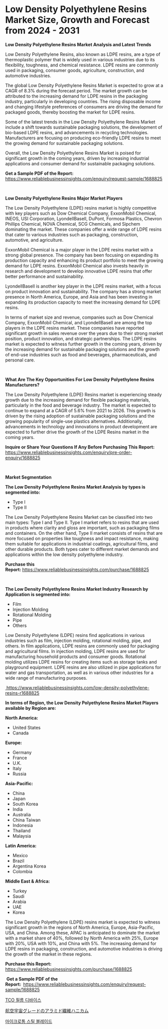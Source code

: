<p><h1>Low Density Polyethylene Resins Market Size, Growth and Forecast from 2024 - 2031</h1></p><p><strong>Low Density Polyethylene Resins Market Analysis and Latest Trends</strong></p>
<p><p>Low Density Polyethylene Resins, also known as LDPE resins, are a type of thermoplastic polymer that is widely used in various industries due to its flexibility, toughness, and chemical resistance. LDPE resins are commonly used in packaging, consumer goods, agriculture, construction, and automotive industries.</p><p>The global Low Density Polyethylene Resins Market is expected to grow at a CAGR of 8.3% during the forecast period. The market growth can be attributed to the increasing demand for LDPE resins in the packaging industry, particularly in developing countries. The rising disposable income and changing lifestyle preferences of consumers are driving the demand for packaged goods, thereby boosting the market for LDPE resins.</p><p>Some of the latest trends in the Low Density Polyethylene Resins Market include a shift towards sustainable packaging solutions, the development of bio-based LDPE resins, and advancements in recycling technologies. Manufacturers are focusing on producing eco-friendly LDPE resins to meet the growing demand for sustainable packaging solutions.</p><p>Overall, the Low Density Polyethylene Resins Market is poised for significant growth in the coming years, driven by increasing industrial applications and consumer demand for sustainable packaging solutions.</p></p>
<p><strong>Get a Sample PDF of the Report:&nbsp;</strong> <a href="https://www.reliablebusinessinsights.com/enquiry/request-sample/1688825">https://www.reliablebusinessinsights.com/enquiry/request-sample/1688825</a></p>
<p>&nbsp;</p>
<p><strong>Low Density Polyethylene Resins Major Market Players</strong></p>
<p><p>The Low Density Polyethylene (LDPE) resins market is highly competitive with key players such as Dow Chemical Company, ExxonMobil Chemical, INEOS, USI Corporation, LyondellBasell, DuPont, Formosa Plastics, Chevron Phillips Chemical, NOVA Chemical, SCG Chemicals, and Sipchem dominating the market. These companies offer a wide range of LDPE resins that cater to various industries such as packaging, construction, automotive, and agriculture.</p><p>ExxonMobil Chemical is a major player in the LDPE resins market with a strong global presence. The company has been focusing on expanding its production capacity and enhancing its product portfolio to meet the growing demand for LDPE resins. ExxonMobil Chemical also invests heavily in research and development to develop innovative LDPE resins that offer better performance and sustainability.</p><p>LyondellBasell is another key player in the LDPE resins market, with a focus on product innovation and sustainability. The company has a strong market presence in North America, Europe, and Asia and has been investing in expanding its production capacity to meet the increasing demand for LDPE resins.</p><p>In terms of market size and revenue, companies such as Dow Chemical Company, ExxonMobil Chemical, and LyondellBasell are among the top players in the LDPE resins market. These companies have reported significant growth in sales revenue over the years due to their strong market position, product innovation, and strategic partnerships. The LDPE resins market is expected to witness further growth in the coming years, driven by the increasing demand for sustainable packaging solutions and the growth of end-use industries such as food and beverages, pharmaceuticals, and personal care.</p></p>
<p>&nbsp;</p>
<p><strong>What Are The Key Opportunities For Low Density Polyethylene Resins Manufacturers?</strong></p>
<p><p>The Low Density Polyethylene (LDPE) Resins market is experiencing steady growth due to the increasing demand for flexible packaging materials, particularly in the food and beverage industry. The market is expected to continue to expand at a CAGR of 5.6% from 2021 to 2026. This growth is driven by the rising adoption of sustainable packaging solutions and the growing popularity of single-use plastics alternatives. Additionally, advancements in technology and innovations in product development are expected to further drive the growth of the LDPE Resins market in the coming years.</p></p>
<p><strong>Inquire or Share Your Questions If Any Before Purchasing This Report:</strong> <a href="https://www.reliablebusinessinsights.com/enquiry/pre-order-enquiry/1688825">https://www.reliablebusinessinsights.com/enquiry/pre-order-enquiry/1688825</a></p>
<p>&nbsp;</p>
<p><strong>Market Segmentation</strong></p>
<p><strong>The Low Density Polyethylene Resins Market Analysis by types is segmented into:</strong></p>
<p><ul><li>Type I</li><li>Type II</li></ul></p>
<p><p>The Low Density Polyethylene Resins Market can be classified into two main types: Type I and Type II. Type I market refers to resins that are used in products where clarity and gloss are important, such as packaging films and containers. On the other hand, Type II market consists of resins that are more focused on properties like toughness and impact resistance, making them suitable for applications in industrial coatings, agricultural films, and other durable products. Both types cater to different market demands and applications within the low density polyethylene industry.</p></p>
<p><strong>Purchase this Report:&nbsp;</strong><a href="https://www.reliablebusinessinsights.com/purchase/1688825">https://www.reliablebusinessinsights.com/purchase/1688825</a></p>
<p>&nbsp;</p>
<p><strong>The Low Density Polyethylene Resins Market Industry Research by Application is segmented into:</strong></p>
<p><ul><li>Film</li><li>Injection Molding</li><li>Rotational Molding</li><li>Pipe</li><li>Others</li></ul></p>
<p><p>Low Density Polyethylene (LDPE) resins find applications in various industries such as film, injection molding, rotational molding, pipe, and others. In film applications, LDPE resins are commonly used for packaging and agricultural films. In injection molding, LDPE resins are used for manufacturing household products and consumer goods. Rotational molding utilizes LDPE resins for creating items such as storage tanks and playground equipment. LDPE resins are also utilized in pipe applications for water and gas transportation, as well as in various other industries for a wide range of manufacturing purposes.</p></p>
<p><a href="https://www.reliablebusinessinsights.com/low-density-polyethylene-resins-r1688825">&nbsp;https://www.reliablebusinessinsights.com/low-density-polyethylene-resins-r1688825</a></p>
<p><strong>In terms of Region, the Low Density Polyethylene Resins Market Players available by Region are:</strong></p>
<p>
    <p> <strong> North America: </strong>
        <ul>
            <li>United States</li>
            <li>Canada</li>
        </ul>
        </p> 
    <p> <strong> Europe: </strong>
        <ul>
            <li>Germany</li>
            <li>France</li>
            <li>U.K.</li>
            <li>Italy</li>
            <li>Russia</li>
        </ul>
        </p> 
    <p> <strong> Asia-Pacific: </strong>
        <ul>
            <li>China</li>
            <li>Japan</li>
            <li>South Korea</li>
            <li>India</li>
            <li>Australia</li>
            <li>China Taiwan</li>
            <li>Indonesia</li>
            <li>Thailand</li>
            <li>Malaysia</li>
        </ul>
        </p> 
    <p> <strong> Latin America: </strong>
        <ul>
            <li>Mexico</li>
            <li>Brazil</li>
            <li>Argentina Korea</li>
            <li>Colombia</li>
        </ul>
        </p> 
    <p> <strong> Middle East & Africa: </strong>
        <ul>
            <li>Turkey</li>
            <li>Saudi</li>
            <li>Arabia</li>
            <li>UAE</li>
            <li>Korea</li>
        </ul>
    </p>
    </p>
<p><p>The Low Density Polyethylene (LDPE) resins market is expected to witness significant growth in the regions of North America, Europe, Asia-Pacific, USA, and China. Among these, APAC is anticipated to dominate the market with a market share of 40%, followed by North America with 25%, Europe with 20%, USA with 10%, and China with 5%. The increasing demand for LDPE resins in packaging, construction, and automotive industries is driving the growth of the market in these regions.</p></p>
<p><strong>Purchase this Report: </strong><a href="https://www.reliablebusinessinsights.com/purchase/1688825">https://www.reliablebusinessinsights.com/purchase/1688825</a></p>
<p>&nbsp;<strong>Get a Sample PDF of the Report:&nbsp;&nbsp;</strong><a href="https://www.reliablebusinessinsights.com/enquiry/request-sample/1688825">https://www.reliablebusinessinsights.com/enquiry/request-sample/1688825</a></p>
<p><strong></strong></p>
<p><p><a href="https://medium.com/@bereniceroberts1978/tco-%ED%95%84%EB%A6%84-%EC%9E%A5%EC%B9%98-%EC%8B%9C%EC%9E%A5-%EC%8B%9C%EC%9E%A5-%EC%A0%90%EC%9C%A0%EC%9C%A8-%EC%8B%9C%EC%9E%A5-%ED%8A%B8%EB%A0%8C%EB%93%9C-%EB%B0%8F-%EB%AF%B8%EB%9E%98-%EC%84%B1%EC%9E%A5-%ED%83%90%EC%83%89-c5cd79c792f2">TCO 필름 디바이스</a></p><p><a href="https://medium.com/@mt14785/2024%E5%B9%B4%E3%81%8B%E3%82%892031%E5%B9%B4%E3%81%BE%E3%81%A7%E3%81%AE%E6%9C%9F%E9%96%93%E3%81%AE%E8%88%AA%E7%A9%BA%E5%AE%87%E5%AE%99%E3%82%B0%E3%83%AC%E3%83%BC%E3%83%89%E3%82%A2%E3%83%A9%E3%83%9F%E3%83%89%E3%83%95%E3%82%A1%E3%82%A4%E3%83%90%E3%83%BC%E3%83%8F%E3%83%8B%E3%82%AB%E3%83%A0%E3%81%AE%E5%B8%82%E5%A0%B4%E5%88%86%E6%9E%90%E3%81%A8%E3%82%B5%E3%82%A4%E3%82%BA%E4%BA%88%E6%B8%AC-cd68435eabbe">航空宇宙グレードのアラミド繊維ハニカム</a></p><p><a href="https://medium.com/@lizaheller2023/%EB%AF%B8%ED%81%AC%EB%A1%9C%ED%86%B0-%EC%8A%A4%ED%8B%B8-%EB%B8%94%EB%A0%88%EC%9D%B4%EB%93%9C-%EC%8B%9C%EC%9E%A5-%EA%B7%9C%EB%AA%A8-%EB%B0%8F-%EC%8B%9C%EC%9E%A5-%EB%8F%99%ED%96%A5-%EC%82%B0%EC%97%85-%EA%B0%9C%EC%9A%94-%EC%99%84%EA%B2%B0-2024%EB%85%84%EB%B6%80%ED%84%B0-2031%EB%85%84%EA%B9%8C%EC%A7%80-bd7c1ab7aeed">마이크로톰 스틸 블레이드</a></p></p>